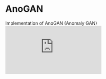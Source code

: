 # AnoGAN
Implementation of AnoGAN (Anomaly GAN)
![equ](https://latex.codecogs.com/gif.latex?%5Cepsilon)
